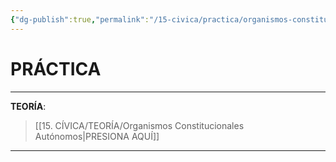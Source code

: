 ```yaml
---
{"dg-publish":true,"permalink":"/15-civica/practica/organismos-constitucionales-autonomos/","tags":["Cívica","Práctica"]}
---
```


# PRÁCTICA
---
**TEORÍA**:
>[[15. CÍVICA/TEORÍA/Organismos Constitucionales Autónomos\|PRESIONA AQUÍ]]

---
